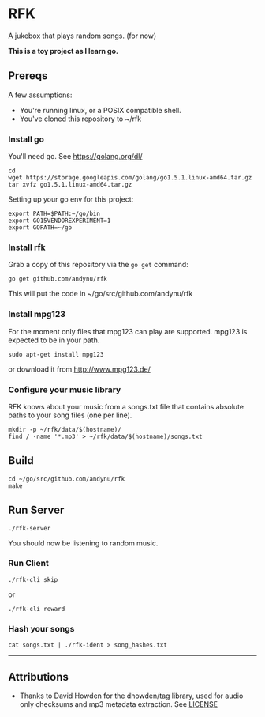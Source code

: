 # RFK

A jukebox that plays random songs. (for now)

**This is a toy project as I learn go.**

## Prereqs

A few assumptions:

* You're running linux, or a POSIX compatible shell.
* You've cloned this repository to ~/rfk


### Install go
You'll need go. See https://golang.org/dl/

    cd
    wget https://storage.googleapis.com/golang/go1.5.1.linux-amd64.tar.gz    
    tar xvfz go1.5.1.linux-amd64.tar.gz

Setting up your go env for this project:

    export PATH=$PATH:~/go/bin
    export GO15VENDOREXPERIMENT=1
    export GOPATH=~/go

### Install rfk

Grab a copy of this repository via the `go get` command:

    go get github.com/andynu/rfk

This will put the code in ~/go/src/github.com/andynu/rfk

### Install mpg123

For the moment only files that mpg123 can play are supported. mpg123 is expected to be in your path.

    sudo apt-get install mpg123

or download it from http://www.mpg123.de/

### Configure your music library

RFK knows about your music from a songs.txt file that contains absolute paths to your song files (one per line).

    mkdir -p ~/rfk/data/$(hostname)/
    find / -name '*.mp3' > ~/rfk/data/$(hostname)/songs.txt

## Build 


    cd ~/go/src/github.com/andynu/rfk
    make


## Run Server

    ./rfk-server

You should now be listening to random music.

### Run Client


    ./rfk-cli skip

or

    ./rfk-cli reward

### Hash your songs

    cat songs.txt | ./rfk-ident > song_hashes.txt

----

## Attributions

* Thanks to David Howden for the dhowden/tag library, used for audio only checksums and mp3 metadata extraction. See [LICENSE](src/github.com/dhowden/tag/LICENSE)
